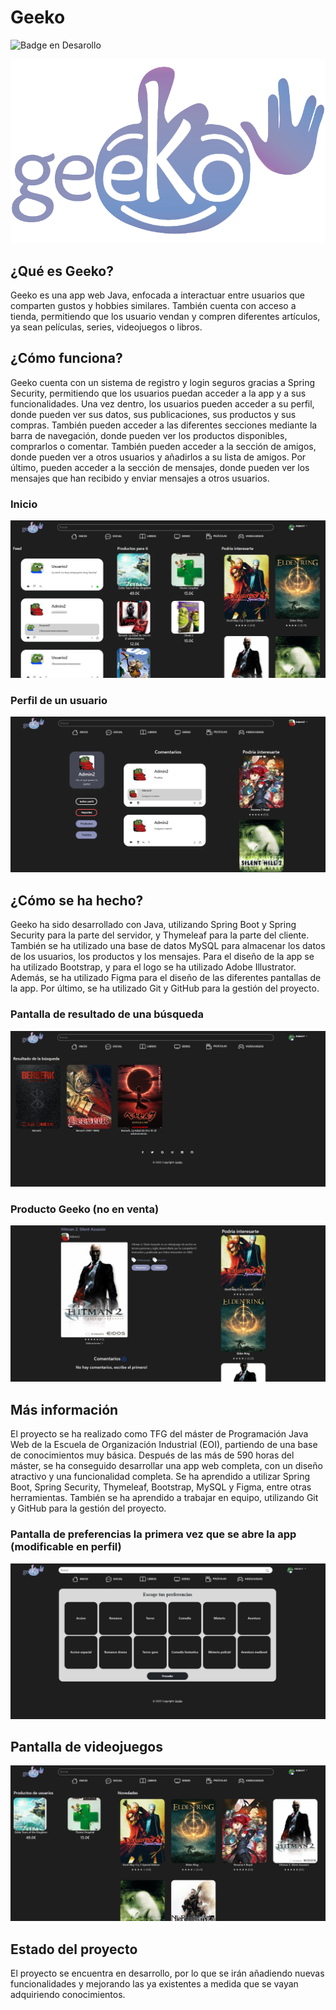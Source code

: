 # Geeko
![Badge en Desarollo](https://img.shields.io/badge/STATUS-EN%20DESAROLLO-green)

![Alt text](src/main/resources/static/logo/geekohueco.png)

## ¿Qué es Geeko?
Geeko es una app web Java, enfocada a interactuar entre usuarios que comparten gustos y hobbies similares. También cuenta con acceso a tienda, permitiendo que los usuario vendan y compren diferentes artículos, ya sean películas, series, videojuegos o libros.

## ¿Cómo funciona?
Geeko cuenta con un sistema de registro y login seguros gracias a Spring Security, permitiendo que los usuarios puedan acceder a la app y a sus funcionalidades. Una vez dentro, los usuarios pueden acceder a su perfil, donde pueden ver sus datos, sus publicaciones, sus productos y sus compras. También pueden acceder a las diferentes secciones mediante la barra de navegación, donde pueden ver los productos disponibles, comprarlos o comentar. También pueden acceder a la sección de amigos, donde pueden ver a otros usuarios y añadirlos a su lista de amigos. Por último, pueden acceder a la sección de mensajes, donde pueden ver los mensajes que han recibido y enviar mensajes a otros usuarios.

### Inicio
![Alt text](src/main/resources/static/readmephotos/Inicio.png)

### Perfil de un usuario
![Pantalla de perfil de un usuario, se muestran sus comentarios en el centro y opciones en la parte izquerda](src/main/resources/static/readmephotos/perfilusuario.png)

## ¿Cómo se ha hecho?
Geeko ha sido desarrollado con Java, utilizando Spring Boot y Spring Security para la parte del servidor, y Thymeleaf para la parte del cliente. También se ha utilizado una base de datos MySQL para almacenar los datos de los usuarios, los productos y los mensajes. Para el diseño de la app se ha utilizado Bootstrap, y para el logo se ha utilizado Adobe Illustrator. Además, se ha utilizado Figma para el diseño de las diferentes pantallas de la app. Por último, se ha utilizado Git y GitHub para la gestión del proyecto.

### Pantalla de resultado de una búsqueda
![Alt text](src/main/resources/static/readmephotos/buscar.png)

### Producto Geeko (no en venta)
![Alt text](src/main/resources/static/readmephotos/ProductoGeeko.png)


## Más información
El proyecto se ha realizado como TFG del máster de Programación Java Web de la Escuela de Organización Industrial (EOI), partiendo de una base de conocimientos muy básica. Después de las más de 590 horas del máster, se ha conseguido desarrollar una app web completa, con un diseño atractivo y una funcionalidad completa. Se ha aprendido a utilizar Spring Boot, Spring Security, Thymeleaf, Bootstrap, MySQL y Figma, entre otras herramientas. También se ha aprendido a trabajar en equipo, utilizando Git y GitHub para la gestión del proyecto.

### Pantalla de preferencias la primera vez que se abre la app (modificable en perfil)
![Alt text](src/main/resources/static/readmephotos/preferencias.png)

## Pantalla de videojuegos
![Alt text](src/main/resources/static/readmephotos/Videojuegos.png)


## Estado del proyecto
El proyecto se encuentra en desarrollo, por lo que se irán añadiendo nuevas funcionalidades y mejorando las ya existentes a medida que se vayan adquiriendo conocimientos.

